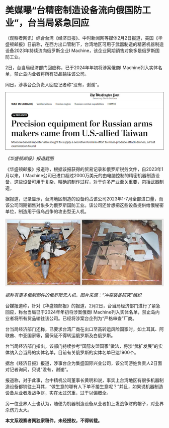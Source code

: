 # 美媒曝“台精密制造设备流向俄国防工业”，台当局紧急回应

（观察者网讯）综合台湾《经济日报》、中时新闻网等媒体2月2日报道，美国《华盛顿邮报》日前称，在西方出口管制下，台湾地区可用于武器制造的精密机器制造设备2023年持续流向俄罗斯企业I
Machine，该企业同期销售对象多是俄罗斯国防工业。

2日，台当局经济部门回应称，已于2024年年初将涉案俄商I Machine列入实体名单，禁止岛内业者将所有货品输往该公司。

同日，涉事台企负责人回应记者称“没有，谢谢”。

![1ac9f5a5bc14f16313d518e4b6a3f94f.jpg](https://raw.githubusercontent.com/qqhsx/qqnews_image/main/2024/02/03/美媒曝“台精密制造设备流向俄国防工业”，台当局紧急回应/1ac9f5a5bc14f16313d518e4b6a3f94f.jpg)

_《华盛顿邮报》报道截图_

《华盛顿邮报》报道称，根据该报获得的贸易记录和俄罗斯税务文件，自2023年1月以来，I
Machine公司已进口超过2000万美元的由电脑控制的精密机器制造设备，这些设备可用于复杂、精确的制作过程，对于许多产业至关重要，包括武器制造。

据报道，记录显示，台湾地区制造的设备约占该公司2023年1-7月全部进口量，而该公司同期销售对象多为俄罗斯国防工业。该公司还曾想把这些设备提供给俄秘密单位，制造用于俄乌战争的攻击型无人机。

![1d734778eb61a4cfcbb2749e238c5975.jpg](https://raw.githubusercontent.com/qqhsx/qqnews_image/main/2024/02/03/美媒曝“台精密制造设备流向俄国防工业”，台当局紧急回应/1d734778eb61a4cfcbb2749e238c5975.jpg)

_据称有更多俄制部件的俄罗斯无人机，图片来源：“冲突装备研究”组织_

台媒报道称，针对《华盛顿邮报》的报道，2月2日，台当局经济部门进行了紧急回应，称台当局已于2024年年初将涉案俄商I
Machine列入实体名单，禁止岛内业者将所有货品输往该公司。已经将涉案台企列为“严格审查”厂商。

台当局经济部门还称，已要求台湾厂商在出口至高转运风险国家时，如土耳其、阿联酋、中亚国家等，需保证不得转运俄罗斯及白俄罗斯。

台当局经济部门指出，该部门持续参考“国际友盟国家”做法，将涉“武扩发展”的实体纳入台当局的实体名单，目前有关俄罗斯的实体名单已达1900个。

据台《经济日报》报道，涉事台企为集盛国际兴业公司，该公司游姓负责人2日面对记者询问，只说“没有，谢谢”。

报道称，对于此事，台中精机公司董事长黄明和说，事实上台湾地区有很多机器制造设备都销往土耳其，“做生意的哪有人下单不接生意呢？”并且，如果说机器制造设备从业者发战争财，实在太过沉重，过于以偏概全。

另一位业界人士也认为，随便为机器制造设备从业者扣上发战争财的帽子，对业界杀伤力太大。

**本文系观察者网独家稿件，未经授权，不得转载。**

